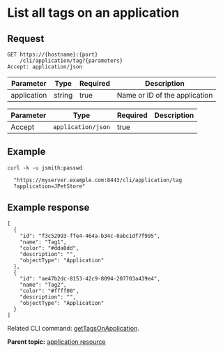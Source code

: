 # List all tags on an application

## Request

```
GET https://{hostname}:{port}
    /cli/application/tag?{parameters}
Accept: application/json

```

|Parameter|Type|Required|Description|
|---------|----|--------|-----------|
|application|string|true|Name or ID of the application|

|Parameter|Type|Required|Description|
|---------|----|--------|-----------|
|Accept|`application/json`|true| |

## Example

```
curl -k -u jsmith:passwd 
   
  "https://myserver.example.com:8443/cli/application/tag
  ?application=JPetStore"
```

## Example response

```
[
  {
    "id": "f3c52993-ffe4-464a-b34c-0abc1df7f995",
    "name": "Tag1",
    "color": "#dda0dd",
    "description": "",
    "objectType": "Application"
  },
  {
    "id": "ae47b2dc-8153-42c9-8094-207703a439e4",
    "name": "Tag2",
    "color": "#ffff00",
    "description": "",
    "objectType": "Application"
  }
]
```

Related CLI command: [getTagsOnApplication](udclient_gettagsonapplication.md).

**Parent topic:** [application resource](../../com.udeploy.api.doc/topics/rest_cli_application.md)


